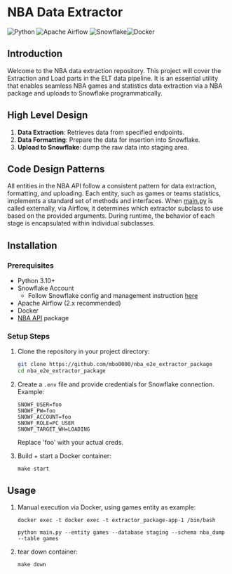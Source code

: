 # NBA Data Extractor
![Python](https://img.shields.io/badge/Python-3.10%2B-blue)
![Apache Airflow](https://img.shields.io/badge/Apache%20Airflow-2.x-green)
![Snowflake](https://img.shields.io/badge/Snowflake-%23f3f1ff)![Docker](https://img.shields.io/badge/Docker-%2B-blue)

## Introduction

Welcome to the NBA data extraction repository. This project will cover the Extraction and Load parts in the ELT data pipeline. It is an essential utility that enables seamless NBA games and statistics data extraction via a NBA package and uploads to Snowflake programmatically.

## High Level Design

1. **Data Extraction**: Retrieves data from specified endpoints.
2. **Data Formatting**: Prepare the data for insertion into Snowflake.
3. **Upload to Snowflake**: dump the raw data into staging area.

## Code Design Patterns

All entities in the NBA API follow a consistent pattern for data extraction, formatting, and uploading. Each entity, such as games or teams statistics, implements a standard set of methods and interfaces. When [main.py](https://github.com/mbo0000/nba_e2e_extractor_package/blob/main/main.py) is called externally, via Airflow, it determines which extractor subclass to use based on the provided arguments. During runtime, the behavior of each stage is encapsulated within individual subclasses.

## Installation

### Prerequisites

- Python 3.10+
- Snowflake Account
    - Follow Snowflake config and management instruction [here](https://github.com/mbo0000/nba_e2e_data_pipeline?tab=readme-ov-file#1-snowflake-management-and-config)
- Apache Airflow (2.x recommended)
- Docker
- [NBA API](https://github.com/swar/nba_api/tree/master) package

### Setup Steps

1. Clone the repository in your project directory:
    ```sh
    git clone https://github.com/mbo0000/nba_e2e_extractor_package
    cd nba_e2e_extractor_package

2. Create a `.env` file and provide credentials for Snowflake connection. Example: 
    ```
    SNOWF_USER=foo
    SNOWF_PW=foo
    SNOWF_ACCOUNT=foo
    SNOWF_ROLE=PC_USER
    SNOWF_TARGET_WH=LOADING
    ```
    Replace 'foo' with your actual creds. 

3. Build + start a Docker container:
    ```
    make start
    ```

## Usage
1. Manual execution via Docker, using games entity as example:
    ```
    docker exec -t docker exec -t extractor_package-app-1 /bin/bash

    python main.py --entity games --database staging --schema nba_dump --table games
    ```
2. tear down container:
    ```
    make down
    ```